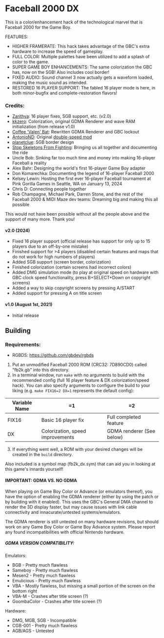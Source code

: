 # Faceball 2000 DX

This is a color/enhancement hack of the technological marvel that is Faceball 2000 for the Game Boy.

FEATURES:
- HIGHER FRAMERATE: This hack takes advantage of the GBC's extra hardware to increase the speed of gameplay.
- FULL COLOR: Multiple palettes have been utilized to add a splash of color to the game.
- SUPER GAME BOY ENHANCEMENTS: The same colorization the GBC has, now on the SGB! Also includes cool border!
- FIXED AUDIO: Sound channel 3 now actually gets a waveform loaded, making the music sound as intended.
- RESTORED 16 PLAYER SUPPORT: The fabled 16 player mode is here, in both minor-bugfix and complete-restoration flavors!

### Credits:
- [Zarithya](https://twitch.tv/Zarithya): 16 player fixes, SGB support, etc. (v2.0)
- [kkzero](https://github.com/kkzero241): Colorization, original GDMA Renderer and wave RAM initialization (from release v1.0)
- [Coffee 'Valen' Bat](https://github.com/coffeevalenbat): Rewritten GDMA Renderer and GBC lockout
- [AntonioND](https://github.com/AntonioND): Original [double-speed mod](http://www.skylyrac.net/2014-06-04-faceball-2000-double-speed-mod-v0-1.html)
- [planetclue](https://planetclue.com): SGB border design
- [Stop Skeletons From Fighting](https://youtube.com/@StopSkeletonsFromFighting): Bringing us all together and documenting the ride
- Uncle Bob: Sinking far too much time and money into making 16-player Faceball a reality
- Alex Bahr: Designing the world's first 16-player Game Boy adapter
- Don Komarechka: Documenting the legend of 16-player Faceball 2000
- Kelsey Lewin: Hosting the first ever 16-player Faceball tournament at Pink Gorilla Games in Seattle, WA on January 13, 2024
- Chris D: Connecting people together
- Rob Champagne, Michael Park, Darren Stone, and the rest of the Faceball 2000 & MIDI Maze dev teams: Dreaming big and making this all possible

This would not have been possible without all the people above and the support of many more. Thank you!

#### v2.0 (2024)
- Fixed 16 player support (official release has support for only up to 15 players due to an off-by-one mistake)
- Finished support for >4 players (disabled certain features and maps that do not work for high numbers of players)
- Added SGB support (screen border, colorization)
- Finished colorization (certain screens had incorrect colors)
- Added DMG simulation mode (to play at original speed on hardware with GBC clock speed functionality, press B+SELECT+Down on copyright screens)
- Added a way to skip copyright screens by pressing A/START
- Added support for pressing A on title screen

#### v1.0 (August 1st, 2021)
- Initial release

## Building
### Requirements:
- RGBDS: https://github.com/gbdev/rgbds

1. Put an unmodified Faceball 2000 ROM (CRC32: 7D890CD0) called "fb2k.gb" into this directory.
2. In a terminal window, run `make` with no arguments to build with the recommended config (full 16 player feature & DX colorization/speed hack). You can also specify arguments to configure the build to your liking (e.g. `make FIX16=2 DX=1` represents the default config):

| Variable Name | =1                               | =2                       |
| ---           | ---                              | ---                      |
| FIX16         | Basic 16 player fix              | Full completed feature   |
| DX            | Colorization, speed improvements | GDMA renderer (See below)|

3. If everything went well, a ROM with your desired changes will be created in the `build` directory.

Also included is a symbol map (fb2k_dx.sym) that can aid you in looking at this game's innards yourself!

#### IMPORTANT: GDMA VS. NO GDMA
When playing on Game Boy Color or Advance (or emulators thereof), you have the option of enabling the GDMA renderer (either by using the patch or by building with it enabled). This uses the GBC's General DMA channel to render the 3D display faster, but may cause issues with link cable connectivity and innacurate/untested systems/emulators.

The GDMA renderer is still untested on many hardware revisions, but should work on any Game Boy Color or Game Boy Advance system. Please report any found incompatibilities with official Nintendo hardware.

##### GDMA VERSION COMPATIBILITY:
Emulators:
- BGB - Pretty much flawless
- Sameboy - Pretty much flawless
- Mesen2 - Pretty much flawless
- Emulicious - Pretty much flawless
- VBA - Mostly flawless, but missing a small portion of the screen on the bottom right
- VBA-M - Crashes after title screen (?)
- GoombaColor - Crashes after title screen (?)

Hardware:
- DMG, MGB, SGB - Incompatible
- CGB-001 - Pretty much flawless
- AGB/AGS - Untested